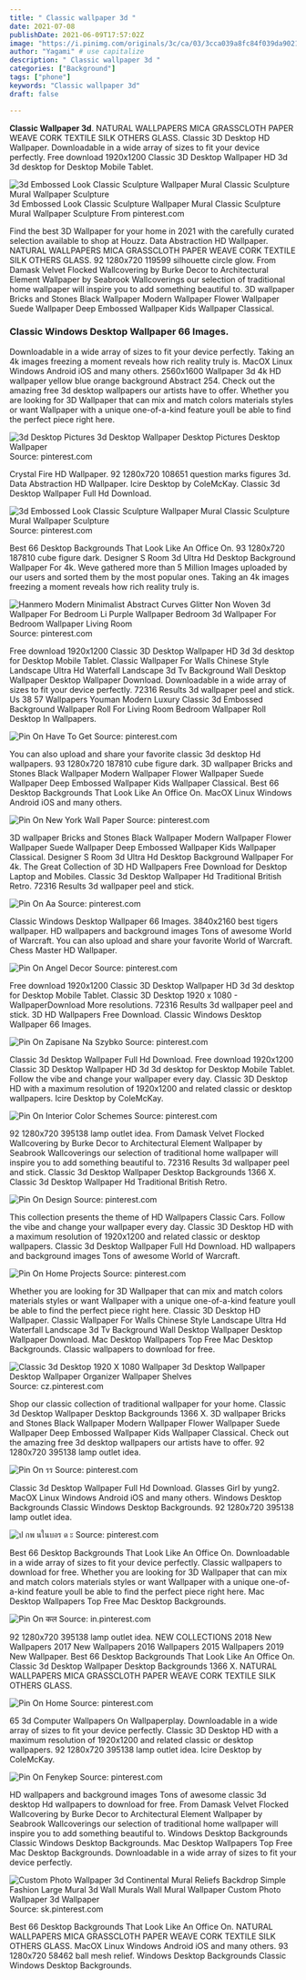```yaml
---
title: " Classic wallpaper 3d "
date: 2021-07-08
publishDate: 2021-06-09T17:57:02Z
image: "https://i.pinimg.com/originals/3c/ca/03/3cca039a8fc84f039da9021a10d1c849.jpg"
author: "Yagami" # use capitalize
description: " Classic wallpaper 3d "
categories: ["Background"]
tags: ["phone"]
keywords: "Classic wallpaper 3d"
draft: false

---
```



**Classic Wallpaper 3d**. NATURAL WALLPAPERS MICA GRASSCLOTH PAPER WEAVE CORK TEXTILE SILK OTHERS GLASS. Classic 3D Desktop HD Wallpaper. Downloadable in a wide array of sizes to fit your device perfectly. Free download 1920x1200 Classic 3D Desktop Wallpaper HD 3d 3d desktop for Desktop Mobile Tablet.

![3d Embossed Look Classic Sculpture Wallpaper Mural Classic Sculpture Mural Wallpaper Sculpture](https://i.pinimg.com/originals/75/b1/9d/75b19d0d65eadb849662911df1f6dded.jpg "3d Embossed Look Classic Sculpture Wallpaper Mural Classic Sculpture Mural Wallpaper Sculpture")
3d Embossed Look Classic Sculpture Wallpaper Mural Classic Sculpture Mural Wallpaper Sculpture From pinterest.com


Find the best 3D Wallpaper for your home in 2021 with the carefully curated selection available to shop at Houzz. Data Abstraction HD Wallpaper. NATURAL WALLPAPERS MICA GRASSCLOTH PAPER WEAVE CORK TEXTILE SILK OTHERS GLASS. 92 1280x720 119599 silhouette circle glow. From Damask Velvet Flocked Wallcovering by Burke Decor to Architectural Element Wallpaper by Seabrook Wallcoverings our selection of traditional home wallpaper will inspire you to add something beautiful to. 3D wallpaper Bricks and Stones Black Wallpaper Modern Wallpaper Flower Wallpaper Suede Wallpaper Deep Embossed Wallpaper Kids Wallpaper Classical.

### Classic Windows Desktop Wallpaper 66 Images.

Downloadable in a wide array of sizes to fit your device perfectly. Taking an 4k images freezing a moment reveals how rich reality truly is. MacOX Linux Windows Android iOS and many others. 2560x1600 Wallpaper 3d 4k HD wallpaper yellow blue orange background Abstract 254. Check out the amazing free 3d desktop wallpapers our artists have to offer. Whether you are looking for 3D Wallpaper that can mix and match colors materials styles or want Wallpaper with a unique one-of-a-kind feature youll be able to find the perfect piece right here.


![3d Desktop Pictures 3d Desktop Wallpaper Desktop Pictures Desktop Wallpaper](https://i.pinimg.com/originals/32/16/d6/3216d678ad59f92b2fab58697441f5bb.jpg "3d Desktop Pictures 3d Desktop Wallpaper Desktop Pictures Desktop Wallpaper")
Source: pinterest.com

Crystal Fire HD Wallpaper. 92 1280x720 108651 question marks figures 3d. Data Abstraction HD Wallpaper. Icire Desktop by ColeMcKay. Classic 3d Desktop Wallpaper Full Hd Download.

![3d Embossed Look Classic Sculpture Wallpaper Mural Classic Sculpture Mural Wallpaper Sculpture](https://i.pinimg.com/originals/75/b1/9d/75b19d0d65eadb849662911df1f6dded.jpg "3d Embossed Look Classic Sculpture Wallpaper Mural Classic Sculpture Mural Wallpaper Sculpture")
Source: pinterest.com

Best 66 Desktop Backgrounds That Look Like An Office On. 93 1280x720 187810 cube figure dark. Designer S Room 3d Ultra Hd Desktop Background Wallpaper For 4k. Weve gathered more than 5 Million Images uploaded by our users and sorted them by the most popular ones. Taking an 4k images freezing a moment reveals how rich reality truly is.

![Hanmero Modern Minimalist Abstract Curves Glitter Non Woven 3d Wallpaper For Bedroom Li Purple Wallpaper Bedroom 3d Wallpaper For Bedroom Wallpaper Living Room](https://i.pinimg.com/originals/6e/e7/1e/6ee71e635b3c39e42726dbb31f260398.jpg "Hanmero Modern Minimalist Abstract Curves Glitter Non Woven 3d Wallpaper For Bedroom Li Purple Wallpaper Bedroom 3d Wallpaper For Bedroom Wallpaper Living Room")
Source: pinterest.com

Free download 1920x1200 Classic 3D Desktop Wallpaper HD 3d 3d desktop for Desktop Mobile Tablet. Classic Wallpaper For Walls Chinese Style Landscape Ultra Hd Waterfall Landscape 3d Tv Background Wall Desktop Wallpaper Desktop Wallpaper Download. Downloadable in a wide array of sizes to fit your device perfectly. 72316 Results 3d wallpaper peel and stick. Us 38 57 Wallpapers Youman Modern Luxury Classic 3d Embossed Background Wallpaper Roll For Living Room Bedroom Wallpaper Roll Desktop In Wallpapers.

![Pin On Have To Get](https://i.pinimg.com/originals/4c/0f/5f/4c0f5fec661b3709a39324299da41497.jpg "Pin On Have To Get")
Source: pinterest.com

You can also upload and share your favorite classic 3d desktop Hd wallpapers. 93 1280x720 187810 cube figure dark. 3D wallpaper Bricks and Stones Black Wallpaper Modern Wallpaper Flower Wallpaper Suede Wallpaper Deep Embossed Wallpaper Kids Wallpaper Classical. Best 66 Desktop Backgrounds That Look Like An Office On. MacOX Linux Windows Android iOS and many others.

![Pin On New York Wall Paper](https://i.pinimg.com/originals/39/01/7e/39017e6ff878e6a94ec4678dfd1c2598.jpg "Pin On New York Wall Paper")
Source: pinterest.com

3D wallpaper Bricks and Stones Black Wallpaper Modern Wallpaper Flower Wallpaper Suede Wallpaper Deep Embossed Wallpaper Kids Wallpaper Classical. Designer S Room 3d Ultra Hd Desktop Background Wallpaper For 4k. The Great Collection of 3D HD Wallpapers Free Download for Desktop Laptop and Mobiles. Classic 3d Desktop Wallpaper Hd Traditional British Retro. 72316 Results 3d wallpaper peel and stick.

![Pin On Aa](https://i.pinimg.com/originals/fc/27/11/fc2711d403f59b108a5fe3297c709b8a.jpg "Pin On Aa")
Source: pinterest.com

Classic Windows Desktop Wallpaper 66 Images. 3840x2160 best tigers wallpaper. HD wallpapers and background images Tons of awesome World of Warcraft. You can also upload and share your favorite World of Warcraft. Chess Master HD Wallpaper.

![Pin On Angel Decor](https://i.pinimg.com/originals/ce/22/8a/ce228a15fd52f5bea8f5c6e1dedd778b.jpg "Pin On Angel Decor")
Source: pinterest.com

Free download 1920x1200 Classic 3D Desktop Wallpaper HD 3d 3d desktop for Desktop Mobile Tablet. Classic 3D Desktop 1920 x 1080 - WallpaperDownload More resolutions. 72316 Results 3d wallpaper peel and stick. 3D HD Wallpapers Free Download. Classic Windows Desktop Wallpaper 66 Images.

![Pin On Zapisane Na Szybko](https://i.pinimg.com/originals/87/e5/d0/87e5d0f5f5cfe95260ca7c2d940616ee.jpg "Pin On Zapisane Na Szybko")
Source: pinterest.com

Classic 3d Desktop Wallpaper Full Hd Download. Free download 1920x1200 Classic 3D Desktop Wallpaper HD 3d 3d desktop for Desktop Mobile Tablet. Follow the vibe and change your wallpaper every day. Classic 3D Desktop HD with a maximum resolution of 1920x1200 and related classic or desktop wallpapers. Icire Desktop by ColeMcKay.

![Pin On Interior Color Schemes](https://i.pinimg.com/originals/d9/9f/39/d99f391c2ae7ff9307c4a5188e827e5e.jpg "Pin On Interior Color Schemes")
Source: pinterest.com

92 1280x720 395138 lamp outlet idea. From Damask Velvet Flocked Wallcovering by Burke Decor to Architectural Element Wallpaper by Seabrook Wallcoverings our selection of traditional home wallpaper will inspire you to add something beautiful to. 72316 Results 3d wallpaper peel and stick. Classic 3d Desktop Wallpaper Desktop Backgrounds 1366 X. Classic 3d Desktop Wallpaper Hd Traditional British Retro.

![Pin On Design](https://i.pinimg.com/originals/ed/79/50/ed7950308ac041bea58528fedc05bc30.jpg "Pin On Design")
Source: pinterest.com

This collection presents the theme of HD Wallpapers Classic Cars. Follow the vibe and change your wallpaper every day. Classic 3D Desktop HD with a maximum resolution of 1920x1200 and related classic or desktop wallpapers. Classic 3d Desktop Wallpaper Full Hd Download. HD wallpapers and background images Tons of awesome World of Warcraft.

![Pin On Home Projects](https://i.pinimg.com/474x/d0/be/8b/d0be8b416caa4ecfe66bdf2839f9fd4e.jpg "Pin On Home Projects")
Source: pinterest.com

Whether you are looking for 3D Wallpaper that can mix and match colors materials styles or want Wallpaper with a unique one-of-a-kind feature youll be able to find the perfect piece right here. Classic 3D Desktop HD Wallpaper. Classic Wallpaper For Walls Chinese Style Landscape Ultra Hd Waterfall Landscape 3d Tv Background Wall Desktop Wallpaper Desktop Wallpaper Download. Mac Desktop Wallpapers Top Free Mac Desktop Backgrounds. Classic wallpapers to download for free.

![Classic 3d Desktop 1920 X 1080 Wallpaper 3d Desktop Wallpaper Desktop Wallpaper Organizer Wallpaper Shelves](https://i.pinimg.com/originals/73/b3/71/73b371548f8933b33ef8f827287ee1f1.jpg "Classic 3d Desktop 1920 X 1080 Wallpaper 3d Desktop Wallpaper Desktop Wallpaper Organizer Wallpaper Shelves")
Source: cz.pinterest.com

Shop our classic collection of traditional wallpaper for your home. Classic 3d Desktop Wallpaper Desktop Backgrounds 1366 X. 3D wallpaper Bricks and Stones Black Wallpaper Modern Wallpaper Flower Wallpaper Suede Wallpaper Deep Embossed Wallpaper Kids Wallpaper Classical. Check out the amazing free 3d desktop wallpapers our artists have to offer. 92 1280x720 395138 lamp outlet idea.

![Pin On รร](https://i.pinimg.com/originals/02/7a/72/027a72786c5358e3e13eca7616f7fd48.jpg "Pin On รร")
Source: pinterest.com

Classic 3d Desktop Wallpaper Full Hd Download. Glasses Girl by yung2. MacOX Linux Windows Android iOS and many others. Windows Desktop Backgrounds Classic Windows Desktop Backgrounds. 92 1280x720 395138 lamp outlet idea.

![ป กพ นในบอร ด ะ](https://i.pinimg.com/originals/0d/33/2c/0d332c9a12bc5b5bfb924c96e0d0427e.jpg "ป กพ นในบอร ด ะ")
Source: pinterest.com

Best 66 Desktop Backgrounds That Look Like An Office On. Downloadable in a wide array of sizes to fit your device perfectly. Classic wallpapers to download for free. Whether you are looking for 3D Wallpaper that can mix and match colors materials styles or want Wallpaper with a unique one-of-a-kind feature youll be able to find the perfect piece right here. Mac Desktop Wallpapers Top Free Mac Desktop Backgrounds.

![Pin On कल](https://i.pinimg.com/474x/16/33/ce/1633ce0d82d5dafb0fb929a09e00e9fd.jpg "Pin On कल")
Source: in.pinterest.com

92 1280x720 395138 lamp outlet idea. NEW COLLECTIONS 2018 New Wallpapers 2017 New Wallpapers 2016 Wallpapers 2015 Wallpapers 2019 New Wallpaper. Best 66 Desktop Backgrounds That Look Like An Office On. Classic 3d Desktop Wallpaper Desktop Backgrounds 1366 X. NATURAL WALLPAPERS MICA GRASSCLOTH PAPER WEAVE CORK TEXTILE SILK OTHERS GLASS.

![Pin On Home](https://i.pinimg.com/originals/61/2c/02/612c02b7e07bba8478fb1da2fcb3a1e9.jpg "Pin On Home")
Source: pinterest.com

65 3d Computer Wallpapers On Wallpaperplay. Downloadable in a wide array of sizes to fit your device perfectly. Classic 3D Desktop HD with a maximum resolution of 1920x1200 and related classic or desktop wallpapers. 92 1280x720 395138 lamp outlet idea. Icire Desktop by ColeMcKay.

![Pin On Fenykep](https://i.pinimg.com/originals/cd/5a/9f/cd5a9ffdff9c93554e0ec712c3285a1d.jpg "Pin On Fenykep")
Source: pinterest.com

HD wallpapers and background images Tons of awesome classic 3d desktop Hd wallpapers to download for free. From Damask Velvet Flocked Wallcovering by Burke Decor to Architectural Element Wallpaper by Seabrook Wallcoverings our selection of traditional home wallpaper will inspire you to add something beautiful to. Windows Desktop Backgrounds Classic Windows Desktop Backgrounds. Mac Desktop Wallpapers Top Free Mac Desktop Backgrounds. Downloadable in a wide array of sizes to fit your device perfectly.

![Custom Photo Wallpaper 3d Continental Mural Reliefs Backdrop Simple Fashion Large Mural 3d Wall Murals Wall Mural Wallpaper Custom Photo Wallpaper 3d Wallpaper](https://i.pinimg.com/originals/3c/ca/03/3cca039a8fc84f039da9021a10d1c849.jpg "Custom Photo Wallpaper 3d Continental Mural Reliefs Backdrop Simple Fashion Large Mural 3d Wall Murals Wall Mural Wallpaper Custom Photo Wallpaper 3d Wallpaper")
Source: sk.pinterest.com

Best 66 Desktop Backgrounds That Look Like An Office On. NATURAL WALLPAPERS MICA GRASSCLOTH PAPER WEAVE CORK TEXTILE SILK OTHERS GLASS. MacOX Linux Windows Android iOS and many others. 93 1280x720 58462 ball mesh relief. Windows Desktop Backgrounds Classic Windows Desktop Backgrounds.

